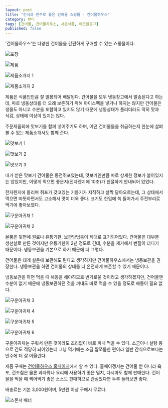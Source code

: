 ```yaml
---
layout: post
title: "간식과 안주로 좋은 건어물 쇼핑몰 - 건어물하우스"
category: 뷰티
tags: [건어물, 건어물하우스, 서촌식품, 에코블로그]
published: false
---
```


'건어물하우스'는
다양한 건어물을 간편하게 구매할 수 있는 쇼핑몰이다.

![포장](/images/dried-fish-house-01.jpg)

![제품](/images/dried-fish-house-02.jpg)

![제품소개지 1](/images/dried-fish-house-03.jpg)

![제품소개지 2](/images/dried-fish-house-04.jpg)

제품은 식품인만큼 잘 밀봉되어 배달된다.
건어물을 모두 냉동창고에서 발송된다고 하는데,
따로 냉동상태를 더 오래 보존하기 위해 아이스팩을 넣거나 하지는 않지만
건어물은 생물도 아니고 수분을 포함하고 있지도 않기 때문에
냉동상태가 풀리더라도 딱히 맛과 식감, 상태에 이상이 있지는 않다.

주문제품외에 맛보기를 함께 넣어주기도 하며,
어떤 건어물들을 취급하는지 한눈에 살펴볼 수 있는 제품소개서도 함께 준다.

![맛보기 1](/images/dried-fish-house-05.jpg)

![맛보기 2](/images/dried-fish-house-06.jpg)

![맛보기 3](/images/dried-fish-house-07.jpg)

내가 받은 맛보기 건어물은 동전쥐포였는데,
맛보기인만큼 따로 상세한 정보가 붙어있지는 않았지만,
어떻게 먹으면 좋은지(전자렌지에 10초)가 친절하게 안내되어 있었다.

전자렌지에 돌리며 쥐포가 갖고있는 기름기가 지직하고 살짝 달아오르는데,
그 상태에서 먹으면 따뜻하면서도 고소해서 맛이 더욱 좋다.
크기도 한입에 쏙 들어가서 주전부리로 먹기에 좋아보였다.

![구운아귀채 1](/images/dried-fish-house-08.jpg)

![구운아귀채 2](/images/dried-fish-house-09.jpg)

본품은 뒷면에 원료나 유통기한, 보관방법등이 제대로 표기되어있다.
건어물은 대부분 생선살로 만든 것이지만 유통기한이 2년 정도로 긴데,
수분을 제거해서 변질이 더디기 때문이다.
냉동보관을 기본으로 하기 때문에 더 그렇다.

건어물은 대게 실온에 보관해도 된다고 생각하지만 건어물하우스에서는 냉동보관을 권장한다.
냉동보관을 하면 건어물의 상태를 더 온전하게 보존할 수 있기 때문이다.

냉동보관을 하면 먹을 때 해동을 해야하므로 번거로울 것이라고 생각하겠지만,
건어물엔 수분이 없기 때문에 냉동보관하던 것을 꺼내도 바로 먹을 수 있을 정도로 해동이 필요 없다.

![구운아귀채 3](/images/dried-fish-house-10.jpg)

![구운아귀채 4](/images/dried-fish-house-11.jpg)

![구운아귀채 5](/images/dried-fish-house-12.jpg)

![구운아귀채 6](/images/dried-fish-house-13.jpg)

구운아귀채는 구워서 만든 것이라도 조리없이 바로 꺼내 먹을 수 있다.
소금이나 설탕 등으로 간도 적당히 되어있는데
그냥 먹기에는 조금 짭쪼름한 편이라 일반 간식으로보다는 안주에 더 잘 어울린다.

제품 구매는 [건어물하우스 홈페이지](http://건어물하우스.com/)에서 할 수 있다.
홈페이젱서는 건어물 뿐 아니라 육포, 건조칩은 물론 과자류나 요리에 사용하기 좋은 멸치, 다시마도 함께 판매한다.
건어물을 먹을 때 찍어먹기 좋은 소스도 판매하므로 관심있다면 두루 둘러보면 좋다.

배송료는 기본 3,000원이며, 5만원 이상 구매시 무료다.



![스폰서 배너](http://echoblog.net/images/sponsor-banner.png "이 글은 에코블로그를 통해 해당 업체에서 페이백을 제공받아 작성한 리뷰다.")
